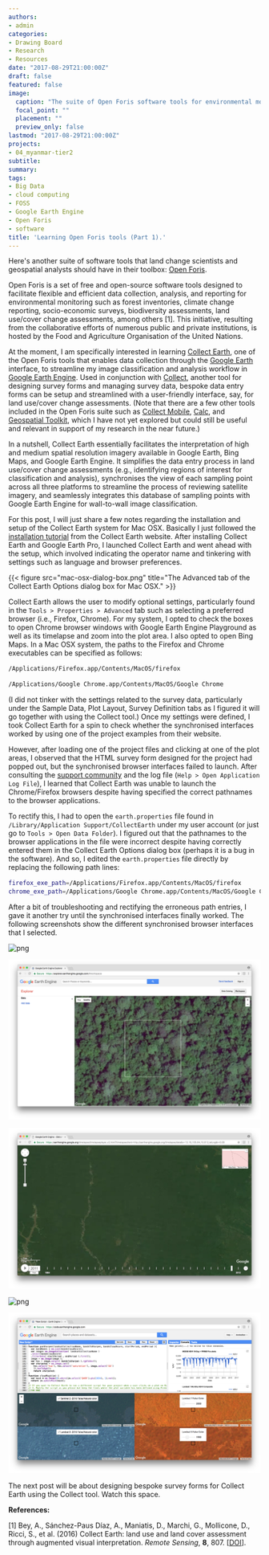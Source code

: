 ```yaml
---
authors:
- admin
categories:
- Drawing Board
- Research
- Resources
date: "2017-08-29T21:00:00Z"
draft: false
featured: false
image:
  caption: "The suite of Open Foris software tools for environmental monitoring."
  focal_point: ""
  placement: ""
  preview_only: false
lastmod: "2017-08-29T21:00:00Z"
projects:
- 04_myanmar-tier2
subtitle:
summary:
tags:
- Big Data
- cloud computing
- FOSS
- Google Earth Engine
- Open Foris
- software
title: 'Learning Open Foris tools (Part 1).'
---
```

Here's another suite of software tools that land change scientists and geospatial analysts should have in their toolbox: [Open Foris](http://www.openforis.org/home.html).

Open Foris is a set of free and open-source software tools designed to facilitate flexible and efficient data collection, analysis, and reporting for environmental monitoring such as forest inventories, climate change reporting, socio-economic surveys, biodiversity assessments, land use/cover change assessments, among others [1]. This initiative, resulting from the collaborative efforts of numerous public and private institutions, is hosted by the Food and Agriculture Organisation of the United Nations.

At the moment, I am specifically interested in learning [Collect Earth](http://www.openforis.org/tools/collect-earth.html), one of the Open Foris tools that enables data collection through the [Google Earth](https://www.google.com/earth/) interface, to streamline my image classification and analysis workflow in [Google Earth Engine](http://www.openforis.org/tools/collect-earth.html). Used in conjunction with [Collect](http://www.openforis.org/tools/collect.html), another tool for designing survey forms and managing survey data, bespoke data entry forms can be setup and streamlined with a user-friendly interface, say, for land use/cover change assessments. (Note that there are a few other tools included in the Open Foris suite such as [Collect Mobile](http://www.openforis.org/tools/collect-mobile.html), [Calc](http://www.openforis.org/tools/calc.html), and [Geospatial Toolkit](http://www.openforis.org/tools/geospatial-toolkit.html), which I have not yet explored but could still be useful and relevant in support of my research in the near future.)

In a nutshell, Collect Earth essentially facilitates the interpretation of high and medium spatial resolution imagery available in Google Earth, Bing Maps, and Google Earth Engine. It simplifies the data entry process in land use/cover change assessments (e.g., identifying regions of interest for classification and analysis), synchronises the view of each sampling point across all three platforms to streamline the process of reviewing satellite imagery, and seamlessly integrates this database of sampling points with Google Earth Engine for wall-to-wall image classification.

For this post, I will just share a few notes regarding the installation and setup of the Collect Earth system for Mac OSX. Basically I just followed the [installation tutorial](http://www.openforis.org/tools/collect-earth/tutorials/installation.html) from the Collect Earth website. After installing Collect Earth and Google Earth Pro, I launched Collect Earth and went ahead with the setup, which involved indicating the operator name and tinkering with settings such as language and browser preferences.

{{< figure src="mac-osx-dialog-box.png" title="The Advanced tab of the Collect Earth Options dialog box for Mac OSX." >}}

Collect Earth allows the user to modify optional settings, particularly found in the `Tools > Properties > Advanced` tab such as selecting a preferred browser (i.e., Firefox, Chrome). For my system, I opted to check the boxes to open Chrome browser windows with Google Earth Engine Playground as well as its timelapse and zoom into the plot area. I also opted to open Bing Maps. In a Mac OSX system, the paths to the Firefox and Chrome executables can be specified as follows:
```bash
/Applications/Firefox.app/Contents/MacOS/firefox
```
```bash
/Applications/Google Chrome.app/Contents/MacOS/Google Chrome
```
(I did not tinker with the settings related to the survey data, particularly under the Sample Data, Plot Layout, Survey Definition tabs as I figured it will go together with using the Collect tool.) Once my settings were defined, I took Collect Earth for a spin to check whether the synchronised interfaces worked by using one of the project examples from their website.

However, after loading one of the project files and clicking at one of the plot areas, I observed that the HTML survey form designed for the project had popped out, but the synchronised browser interfaces failed to launch. After consulting the [support community](http://www.openforis.org/support) and the log file (`Help > Open Application Log File`), I learned that Collect Earth was unable to launch the Chrome/Firefox browsers despite having specified the correct pathnames to the browser applications.

To rectify this, I had to open the `earth.properties` file found in `/Library/Application Support/CollectEarth` under my user account (or just go to `Tools > Open Data Folder`). I figured out that the pathnames to the browser applications in the file were incorrect despite having correctly entered them in the Collect Earth Options dialog box (perhaps it is a bug in the software). And so, I edited the `earth.properties` file directly by replacing the following path lines:
```bash
firefox_exe_path=/Applications/Firefox.app/Contents/MacOS/firefox
chrome_exe_path=/Applications/Google Chrome.app/Contents/MacOS/Google Chrome
```
After a bit of troubleshooting and rectifying the erroneous path entries, I gave it another try until the synchronised interfaces finally worked. The following screenshots show the different synchronised browser interfaces that I selected.

![png](./screenshot_1_survey-plot.png "The Collect Earth survey plot area and the survey form interface in Google Earth Pro.")

![png](./screenshot_2_gee-explorer.png "High resolution imagery of the plot area from Google Earth Engine public data catalog.")

![png](./screenshot_3_gee-timelapse.png "Google Earth Engine timelapse for the plot area.")

![png](./screenshot_4_bing-maps.png "High resolution imagery of the plot area from Bing maps.")

![png](./screenshot_5_gee-playground.png "Google Earth Engine Playground showing different imagery and time-series charts to aid in assessing land use/land cover of the plot area..")

The next post will be about designing bespoke survey forms for Collect Earth using the Collect tool. Watch this space.

**References:**

[1] Bey, A., Sánchez-Paus Díaz, A., Maniatis, D., Marchi, G., Mollicone, D., Ricci, S., et al. (2016) Collect Earth: land use and land cover assessment through augmented visual interpretation. *Remote Sensing*, **8**, 807. [[DOI](https://dx.doi.org/10.3390/rs8100807)].


